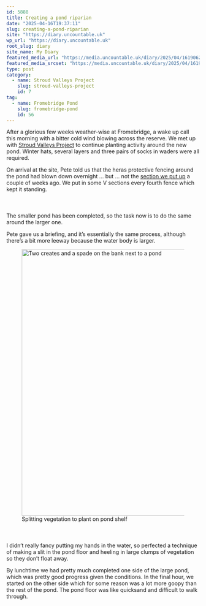 ```yaml
---
id: 5888
title: Creating a pond riparian
date: "2025-04-16T19:37:11"
slug: creating-a-pond-riparian
site: "https://diary.uncountable.uk"
wp_url: "https://diary.uncountable.uk"
root_slug: diary
site_name: My Diary
featured_media_url: "https://media.uncountable.uk/diary/2025/04/16190623/IMG20250416133713.webp"
featured_media_srcset: "https://media.uncountable.uk/diary/2025/04/16190623/IMG20250416133713-300x169.webp 300w, https://media.uncountable.uk/diary/2025/04/16190623/IMG20250416133713-1024x576.webp 1024w, https://media.uncountable.uk/diary/2025/04/16190623/IMG20250416133713-150x150.webp 150w, https://media.uncountable.uk/diary/2025/04/16190623/IMG20250416133713-640x360.webp 640w, https://media.uncountable.uk/diary/2025/04/16190623/IMG20250416133713.webp 1959w"
type: post
category:
  - name: Stroud Valleys Project
    slug: stroud-valleys-project
    id: 7
tag:
  - name: Fromebridge Pond
    slug: fromebridge-pond
    id: 56
---
```



<p>After a glorious few weeks weather-wise at Fromebridge, a wake up call this morning with a bitter cold wind blowing across the reserve. We met up with <a href="https://www.stroudvalleysproject.org/">Stroud Valleys Project</a> to continue planting activity around the new pond. Winter hats, several layers and three pairs of socks in waders were all required.</p>



<p>On arrival at the site, Pete told us that the heras protective fencing around the pond had blown down overnight ... but ... not the <a href="https://diary.uncountable.uk/2025/04/heras-the-bank/" data-type="post" data-id="4512">section we put up</a> a couple of weeks ago.  We put in some V sections every fourth fence which kept it standing.</p>


<style>.kb-row-layout-id5888_cf5dd8-4b > .kt-row-column-wrap{align-content:start;}:where(.kb-row-layout-id5888_cf5dd8-4b > .kt-row-column-wrap) > .wp-block-kadence-column{justify-content:start;}.kb-row-layout-id5888_cf5dd8-4b > .kt-row-column-wrap{column-gap:var(--global-kb-gap-md, 2rem);row-gap:var(--global-kb-gap-md, 2rem);padding-top:var(--global-kb-spacing-sm, 1.5rem);padding-bottom:var(--global-kb-spacing-sm, 1.5rem);grid-template-columns:repeat(2, minmax(0, 1fr));}.kb-row-layout-id5888_cf5dd8-4b > .kt-row-layout-overlay{opacity:0.30;}@media all and (max-width: 1024px){.kb-row-layout-id5888_cf5dd8-4b > .kt-row-column-wrap{grid-template-columns:repeat(2, minmax(0, 1fr));}}@media all and (max-width: 767px){.kb-row-layout-id5888_cf5dd8-4b > .kt-row-column-wrap{grid-template-columns:minmax(0, 1fr);}.kb-row-layout-id5888_cf5dd8-4b > .kt-row-column-wrap > .wp-block-kadence-column:nth-of-type(1){order:2;}.kb-row-layout-id5888_cf5dd8-4b > .kt-row-column-wrap > .wp-block-kadence-column:nth-of-type(2){order:1;}.kb-row-layout-id5888_cf5dd8-4b > .kt-row-column-wrap > .wp-block-kadence-column:nth-of-type(3){order:12;}.kb-row-layout-id5888_cf5dd8-4b > .kt-row-column-wrap > .wp-block-kadence-column:nth-of-type(4){order:11;}.kb-row-layout-id5888_cf5dd8-4b > .kt-row-column-wrap > .wp-block-kadence-column:nth-of-type(5){order:22;}.kb-row-layout-id5888_cf5dd8-4b > .kt-row-column-wrap > .wp-block-kadence-column:nth-of-type(6){order:21;}.kb-row-layout-id5888_cf5dd8-4b > .kt-row-column-wrap > .wp-block-kadence-column:nth-of-type(7){order:32;}.kb-row-layout-id5888_cf5dd8-4b > .kt-row-column-wrap > .wp-block-kadence-column:nth-of-type(8){order:31;}}</style><div class="kb-row-layout-wrap kb-row-layout-id5888_cf5dd8-4b alignnone wp-block-kadence-rowlayout"><div class="kt-row-column-wrap kt-has-2-columns kt-row-layout-equal kt-tab-layout-inherit kt-mobile-layout-row kt-row-valign-top">
<style>.kadence-column5888_b15b2b-0a > .kt-inside-inner-col,.kadence-column5888_b15b2b-0a > .kt-inside-inner-col:before{border-top-left-radius:0px;border-top-right-radius:0px;border-bottom-right-radius:0px;border-bottom-left-radius:0px;}.kadence-column5888_b15b2b-0a > .kt-inside-inner-col{column-gap:var(--global-kb-gap-sm, 1rem);}.kadence-column5888_b15b2b-0a > .kt-inside-inner-col{flex-direction:column;}.kadence-column5888_b15b2b-0a > .kt-inside-inner-col > .aligncenter{width:100%;}.kadence-column5888_b15b2b-0a > .kt-inside-inner-col:before{opacity:0.3;}.kadence-column5888_b15b2b-0a{position:relative;}@media all and (max-width: 1024px){.kadence-column5888_b15b2b-0a > .kt-inside-inner-col{flex-direction:column;justify-content:center;}}@media all and (max-width: 767px){.kadence-column5888_b15b2b-0a > .kt-inside-inner-col{flex-direction:column;justify-content:center;}}</style>
<div class="wp-block-kadence-column kadence-column5888_b15b2b-0a"><div class="kt-inside-inner-col">
<p>The smaller pond has been completed, so the task now is to do the same around the larger one.</p>



<p>Pete gave us a briefing, and it&#8217;s essentially the same process, although there&#8217;s a bit more leeway because the water body is larger.</p>
</div></div>


<style>.kadence-column5888_455ebe-b7 > .kt-inside-inner-col,.kadence-column5888_455ebe-b7 > .kt-inside-inner-col:before{border-top-left-radius:0px;border-top-right-radius:0px;border-bottom-right-radius:0px;border-bottom-left-radius:0px;}.kadence-column5888_455ebe-b7 > .kt-inside-inner-col{column-gap:var(--global-kb-gap-sm, 1rem);}.kadence-column5888_455ebe-b7 > .kt-inside-inner-col{flex-direction:column;}.kadence-column5888_455ebe-b7 > .kt-inside-inner-col > .aligncenter{width:100%;}.kadence-column5888_455ebe-b7 > .kt-inside-inner-col:before{opacity:0.3;}.kadence-column5888_455ebe-b7{position:relative;}@media all and (max-width: 1024px){.kadence-column5888_455ebe-b7 > .kt-inside-inner-col{flex-direction:column;justify-content:center;}}@media all and (max-width: 767px){.kadence-column5888_455ebe-b7 > .kt-inside-inner-col{flex-direction:column;justify-content:center;}}</style>
<div class="wp-block-kadence-column kadence-column5888_455ebe-b7"><div class="kt-inside-inner-col">
<figure class="wp-block-image size-large"><img loading="lazy" decoding="async" width="1024" height="696" src="https://media.uncountable.uk/diary/2025/04/16190613/IMG20250416132951-1024x696.webp" alt="Two creates and a spade on the bank next to a pond" class="wp-image-5889" srcset="https://media.uncountable.uk/diary/2025/04/16190613/IMG20250416132951-1024x696.webp 1024w, https://media.uncountable.uk/diary/2025/04/16190613/IMG20250416132951-300x204.webp 300w, https://media.uncountable.uk/diary/2025/04/16190613/IMG20250416132951-640x435.webp 640w, https://media.uncountable.uk/diary/2025/04/16190613/IMG20250416132951.webp 1619w" sizes="auto, (max-width: 1024px) 100vw, 1024px" /><figcaption class="wp-element-caption">Splitting vegetation to plant on pond shelf</figcaption></figure>
</div></div>

</div></div>


<p>I didn&#8217;t really fancy putting my hands in the water, so perfected a technique of making a slit in the pond floor and heeling in large clumps of vegetation so they don&#8217;t float away.</p>



<p>By lunchtime we had pretty much completed one side of the large pond, which was pretty good progress given the conditions.  In the final hour, we started on the other side which for some reason was a lot more goopy than the rest of the pond.  The pond floor was like quicksand and difficult to walk through.</p>
